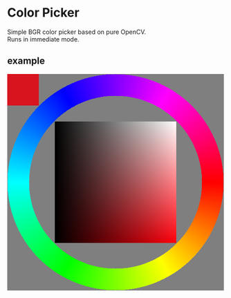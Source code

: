 # Color Picker
Simple BGR color picker based on pure OpenCV.  
Runs in immediate mode.

## example
![image](https://github.com/jooooow/OpenCV_color_picker/blob/main/sample.png)
